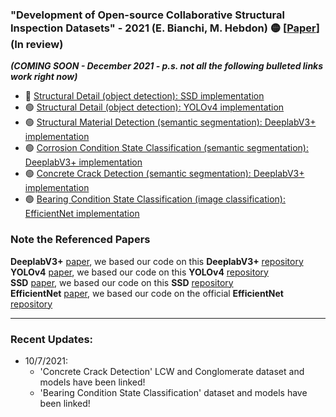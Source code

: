 ###  "Development of Open-source Collaborative Structural Inspection Datasets" - 2021 (E. Bianchi, M. Hebdon) :yellow_circle: \[[Paper](access/not_ready.png)\] (In review)
***(COMING SOON - December 2021 - p.s. not all the following bulleted links work right now)***
- :red_circle: [Structural Detail (object detection): SSD implementation](../access/not_ready.png)
- :green_circle: [Structural Detail (object detection): YOLOv4 implementation](https://github.com/beric7/YOLOv4_infrastructure)
- :green_circle: [Structural Material Detection (semantic segmentation): DeeplabV3+ implementation](https://github.com/beric7/material_segmentation)
- :green_circle: [Corrosion Condition State Classification (semantic segmentation): DeeplabV3+ implementation](https://github.com/beric7/corrosion_cs_classification)
- :green_circle: [Concrete Crack Detection (semantic segmentation): DeeplabV3+ implementation](https://github.com/beric7/concrete_crack_detection)
- :green_circle: [Bearing Condition State Classification (image classification): EfficientNet implementation](https://github.com/beric7/bearing_condition_state_classifier)

### Note the Referenced Papers
**DeeplabV3+** [paper](https://arxiv.org/abs/1802.02611), we based our code on this **DeeplabV3+** [repository](https://github.com/VainF/DeepLabV3Plus-Pytorch)\
**YOLOv4** [paper](https://arxiv.org/abs/2004.10934), we based our code on this **YOLOv4** [repository](https://github.com/AlexeyAB/darknet)\
**SSD** [paper](https://arxiv.org/abs/1512.02325), we based our code on this **SSD** [repository](https://github.com/MicrocontrollersAndMore/TensorFlow_Tut_3_Object_Detection_Walk-through)\
**EfficientNet** [paper](https://arxiv.org/abs/1905.11946), we based our code on the official **EfficientNet** [repository](https://github.com/lukemelas/EfficientNet-PyTorch)

-----

### Recent Updates:
 - 10/7/2021: 
   - 'Concrete Crack Detection' LCW and Conglomerate dataset and models have been linked!
   - 'Bearing Condition State Classification' dataset and models have been linked!
